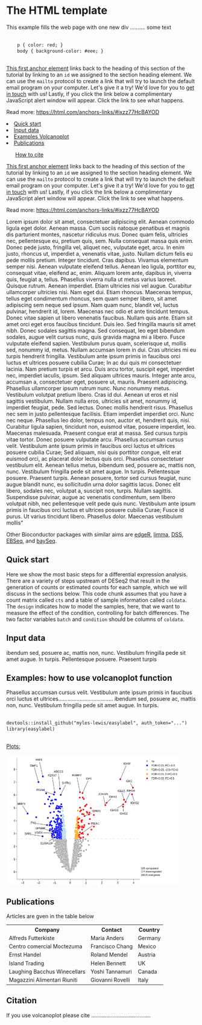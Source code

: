 

<!DOCTYPE html>
<html>
<body>

<h1>The HTML template</h1>

<p>This example fills the web page with one new div .......... some text </p>

<template>
  I like this code:
</template>

<pre>
  <code>
    p { color: red; }
    body { background-color: #eee; }
  </code>
</pre>

 <a href="#Specify_a_Hyperlink_Target_href">This first anchor element</a> links back to the heading of this section of the tutorial by linking to an <code>id</code> we assigned to the section heading element. We can use the <code>mailto</code> protocol to create a link that will try to launch the default email program on your computer. Let's give it a try! We'd love for you to <a href="mailto:contact@html.com"> get in touch</a> with us! Lastly, if you click the link below a complimentary JavaScript alert window will appear. <a> Click the link to see what happens</a>.

Read more: https://html.com/anchors-links/#ixzz77HcBAYOD
 
  <li><a href="#quick-start">Quick start</a></li>
  <li><a href="#input-data">Input data</a></li>
  <li><a href="#examples-volcano">Examples Volcanoplot</a></li>
  <li><a href="#publications">Publications</a></li>
  <ul><a href="#citation">How to cite</a></ul>
  
  <a href="#Specify_a_Hyperlink_Target_href1">This first anchor element</a> links back to the heading of this section of the tutorial by linking to an <code>id</code> we assigned to the section heading element. We can use the <code>mailto</code> protocol to create a link that will try to launch the default email program on your computer. Let's give it a try! We'd love for you to <a href="mailto:contact@html.com"> get in touch</a> with us! Lastly, if you click the link below a complimentary JavaScript alert window will appear. <a> Click the link to see what happens</a>.

Read more: https://html.com/anchors-links/#ixzz77HcBAYOD
  
   <p>Lorem ipsum dolor sit amet, consectetuer adipiscing elit. Aenean commodo ligula eget dolor. Aenean massa. Cum sociis natoque penatibus et magnis dis parturient montes, nascetur ridiculus mus. Donec quam felis, ultricies nec, pellentesque eu, pretium quis, sem. Nulla consequat massa quis enim. Donec pede justo, fringilla vel, aliquet nec, vulputate eget, arcu. In enim justo, rhoncus ut, imperdiet a, venenatis vitae, justo. Nullam dictum felis eu pede mollis pretium. Integer tincidunt. Cras dapibus. Vivamus elementum semper nisi. Aenean vulputate eleifend tellus. Aenean leo ligula, porttitor eu, consequat vitae, eleifend ac, enim. Aliquam lorem ante, dapibus in, viverra quis, feugiat a, tellus. Phasellus viverra nulla ut metus varius laoreet. Quisque rutrum. Aenean imperdiet. Etiam ultricies nisi vel augue. Curabitur ullamcorper ultricies nisi. Nam eget dui. Etiam rhoncus. Maecenas tempus, tellus eget condimentum rhoncus, sem quam semper libero, sit amet adipiscing sem neque sed ipsum. Nam quam nunc, blandit vel, luctus pulvinar, hendrerit id, lorem. Maecenas nec odio et ante tincidunt tempus. Donec vitae sapien ut libero venenatis faucibus. Nullam quis ante. Etiam sit amet orci eget eros faucibus tincidunt. Duis leo. Sed fringilla mauris sit amet nibh. Donec sodales sagittis magna. Sed consequat, leo eget bibendum sodales, augue velit cursus nunc, quis gravida magna mi a libero. Fusce vulputate eleifend sapien. Vestibulum purus quam, scelerisque ut, mollis sed, nonummy id, metus. Nullam accumsan lorem in dui. Cras ultricies mi eu turpis hendrerit fringilla. Vestibulum ante ipsum primis in faucibus orci luctus et ultrices posuere cubilia Curae; In ac dui quis mi consectetuer lacinia. Nam pretium turpis et arcu. Duis arcu tortor, suscipit eget, imperdiet nec, imperdiet iaculis, ipsum. Sed aliquam ultrices mauris. Integer ante arcu, accumsan a, consectetuer eget, posuere ut, mauris. Praesent adipiscing. Phasellus ullamcorper ipsum rutrum nunc. Nunc nonummy metus. Vestibulum volutpat pretium libero. Cras id dui. Aenean ut eros et nisl sagittis vestibulum. Nullam nulla eros, ultricies sit amet, nonummy id, imperdiet feugiat, pede. Sed lectus. Donec mollis hendrerit risus. Phasellus nec sem in justo pellentesque facilisis. Etiam imperdiet imperdiet orci. Nunc nec neque. Phasellus leo dolor, tempus non, auctor et, hendrerit quis, nisi. Curabitur ligula sapien, tincidunt non, euismod vitae, posuere imperdiet, leo. Maecenas malesuada. Praesent congue erat at massa. Sed cursus turpis vitae tortor. Donec posuere vulputate arcu. Phasellus accumsan cursus velit. Vestibulum ante ipsum primis in faucibus orci luctus et ultrices posuere cubilia Curae; Sed aliquam, nisi quis porttitor congue, elit erat euismod orci, ac placerat dolor lectus quis orci. Phasellus consectetuer vestibulum elit. Aenean tellus metus, bibendum sed, posuere ac, mattis non, nunc. Vestibulum fringilla pede sit amet augue. In turpis. Pellentesque posuere. Praesent turpis. Aenean posuere, tortor sed cursus feugiat, nunc augue blandit nunc, eu sollicitudin urna dolor sagittis lacus. Donec elit libero, sodales nec, volutpat a, suscipit non, turpis. Nullam sagittis. Suspendisse pulvinar, augue ac venenatis condimentum, sem libero volutpat nibh, nec pellentesque velit pede quis nunc. Vestibulum ante ipsum primis in faucibus orci luctus et ultrices posuere cubilia Curae; Fusce id purus. Ut varius tincidunt libero. Phasellus dolor. Maecenas vestibulum mollis"</p>

 
  <p>Other Bioconductor packages with similar aims are <a href="http://bioconductor.org/packages/edgeR">edgeR</a>, <a href="http://bioconductor.org/packages/limma">limma</a>, <a href="http://bioconductor.org/packages/DSS">DSS</a>, <a href="http://bioconductor.org/packages/EBSeq">EBSeq</a>, and <a href="http://bioconductor.org/packages/baySeq">baySeq</a>.</p>
  
<div id="quick-start" class="section level2">
<h2>Quick start</h2>
<p>Here we show the most basic steps for a differential expression analysis. There are a variety of steps upstream of DESeq2 that result in the generation of counts or estimated counts for each sample, which we will discuss in the sections below. This code chunk assumes that you have a count matrix called <code>cts</code> and a table of sample information called <code>coldata</code>. The <code>design</code> indicates how to model the samples, here, that we want to measure the effect of the condition, controlling for batch differences. The two factor variables <code>batch</code> and <code>condition</code> should be columns of <code>coldata</code>.</p>
  
<div id="input-data" class="section level2">
<h2>Input data </h2>
<p>ibendum sed, posuere ac, mattis non, nunc. Vestibulum fringilla pede sit amet augue. In turpis. Pellentesque posuere. Praesent turpis</p>

 <div id="examples-volcano" class="section level2">
<h2>Examples: how to use volcanoplot function</h2>
<p>  Phasellus accumsan cursus velit. Vestibulum ante ipsum primis in faucibus orci luctus et ultrices.................................... ibendum sed, posuere ac, mattis non, nunc. Vestibulum fringilla pede sit amet augue. In turpis.</p>

<pre>
  <code>
devtools::install_github("myles-lewis/easylabel", auth_token="...")
library(easylabel)
  </code>
</pre>
   
<p><u>Plots:</u></p>
<img src="myvolcano.png" alt="My first volcanoplot" width="460" height="345">

   
<div id="publications" class="section level2">  
<h2>Publications</h2>
<p> Articles are gven in the table below</p>

  
  <table>
  <tr>
    <th>Company</th>
    <th>Contact</th>
    <th>Country</th>
  </tr>
  <tr>
    <td>Alfreds Futterkiste</td>
    <td>Maria Anders</td>
    <td>Germany</td>
  </tr>
  <tr>
    <td>Centro comercial Moctezuma</td>
    <td>Francisco Chang</td>
    <td>Mexico</td>
  </tr>
  <tr>
    <td>Ernst Handel</td>
    <td>Roland Mendel</td>
    <td>Austria</td>
  </tr>
  <tr>
    <td>Island Trading</td>
    <td>Helen Bennett</td>
    <td>UK</td>
  </tr>
  <tr>
    <td>Laughing Bacchus Winecellars</td>
    <td>Yoshi Tannamuri</td>
    <td>Canada</td>
  </tr>
  <tr>
    <td>Magazzini Alimentari Riuniti</td>
    <td>Giovanni Rovelli</td>
    <td>Italy</td>
  </tr>
</table>
  
<div id="citation" class="section level2">
<h2> Citation</h2>
<p>If you use volcanoplot please cite .......................................</p>
  
  
  
  
</body>
</html>


